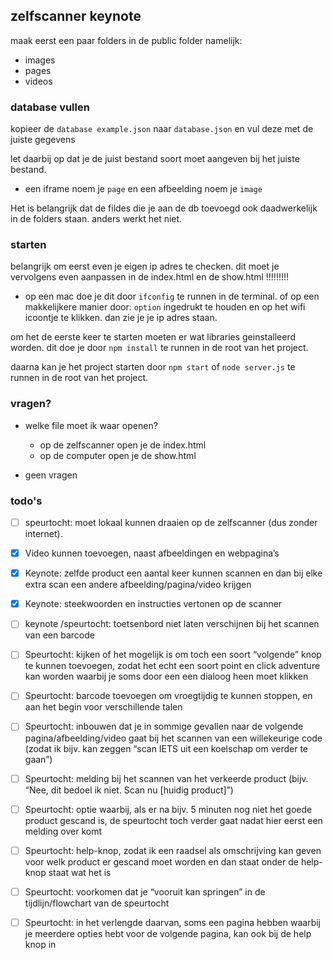 ## zelfscanner keynote

maak eerst een paar folders in de public folder
namelijk:

- images
- pages
- videos

### database vullen

kopieer de `database example.json` naar `database.json` en vul deze met de juiste gegevens

let daarbij op dat je de juist bestand soort moet aangeven bij het juiste bestand.

- een iframe noem je `page` en een afbeelding noem je `image`

Het is belangrijk dat de fildes die je aan de db toevoegd ook daadwerkelijk in de folders staan. anders werkt het niet.

### starten

belangrijk om eerst even je eigen ip adres te checken. dit moet je vervolgens even aanpassen in de index.html en de show.html !!!!!!!!!

- op een mac doe je dit door `ifconfig` te runnen in de terminal. of op een makkelijkere manier door: `option` ingedrukt te houden en op het wifi icoontje te klikken. dan zie je je ip adres staan.

om het de eerste keer te starten moeten er wat libraries geinstalleerd worden. dit doe je door `npm install` te runnen in de root van het project.

daarna kan je het project starten door `npm start` of `node server.js` te runnen in de root van het project.

### vragen?

- welke file moet ik waar openen?

  - op de zelfscanner open je de index.html
  - op de computer open je de show.html

- geen vragen

### todo's

- [ ] speurtocht: moet lokaal kunnen draaien op de zelfscanner (dus zonder internet).

- [x] Video kunnen toevoegen, naast afbeeldingen en webpagina’s
- [x] Keynote: zelfde product een aantal keer kunnen scannen en dan bij elke extra scan een andere afbeelding/pagina/video krijgen
- [x] Keynote: steekwoorden en instructies vertonen op de scanner
- [ ] keynote /speurtocht: toetsenbord niet laten verschijnen bij het scannen van een barcode

- [ ] Speurtocht: kijken of het mogelijk is om toch een soort “volgende” knop te kunnen toevoegen, zodat het echt een soort point en click adventure kan worden waarbij je soms door een een dialoog heen moet klikken
- [ ] Speurtocht: barcode toevoegen om vroegtijdig te kunnen stoppen, en aan het begin voor verschillende talen
- [ ] Speurtocht: inbouwen dat je in sommige gevallen naar de volgende pagina/afbeelding/video gaat bij het scannen van een willekeurige code (zodat ik bijv. kan zeggen “scan IETS uit een koelschap om verder te gaan”)
- [ ] Speurtocht: melding bij het scannen van het verkeerde product (bijv. “Nee, dit bedoel ik niet. Scan nu [huidig product]”)
- [ ] Speurtocht: optie waarbij, als er na bijv. 5 minuten nog niet het goede product gescand is, de speurtocht toch verder gaat nadat hier eerst een melding over komt
- [ ] Speurtocht: help-knop, zodat ik een raadsel als omschrijving kan geven voor welk product er gescand moet worden en dan staat onder de help-knop staat wat het is
- [ ] Speurtocht: voorkomen dat je “vooruit kan springen” in de tijdlijn/flowchart van de speurtocht
- [ ] Speurtocht: in het verlengde daarvan, soms een pagina hebben waarbij je meerdere opties hebt voor de volgende pagina, kan ook bij de help knop in

